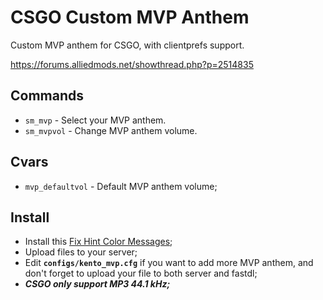 # CSGO Custom MVP Anthem
Custom MVP anthem for CSGO, with clientprefs support.

https://forums.alliedmods.net/showthread.php?p=2514835

## Commands
- `sm_mvp` - Select your MVP anthem.
- `sm_mvpvol` - Change MVP anthem volume.

## Cvars
- `mvp_defaultvol` - Default MVP anthem volume;

## Install
- Install this [Fix Hint Color Messages](https://github.com/Franc1sco/FixHintColorMessages);
- Upload files to your server;
- Edit **`configs/kento_mvp.cfg`** if you want to add more MVP anthem, and don't forget to upload your file to both server and fastdl;
- ***CSGO only support MP3 44.1 kHz;***

